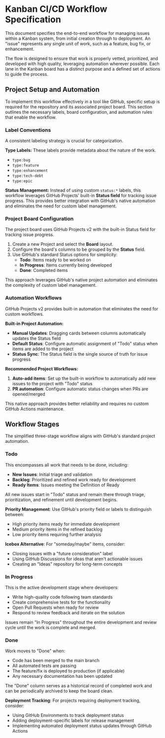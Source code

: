# Kanban CI/CD Workflow Specification

This document specifies the end-to-end workflow for managing issues within a Kanban system, from initial creation through to deployment. An "issue" represents any single unit of work, such as a feature, bug fix, or enhancement.

The flow is designed to ensure that work is properly vetted, prioritized, and developed with high quality, leveraging automation wherever possible. Each lane in the Kanban board has a distinct purpose and a defined set of actions to guide the process.

## Project Setup and Automation

To implement this workflow effectively in a tool like GitHub, specific setup is required for the repository and its associated project board. This section outlines the necessary labels, board configuration, and automation rules that enable the workflow.

### Label Conventions

A consistent labeling strategy is crucial for categorization.

**Type Labels:**
These labels provide metadata about the nature of the work.

* `type:bug`
* `type:feature`
* `type:enhancement`
* `type:tech-debt`
* `type:epic`

**Status Management:**
Instead of using custom `status:*` labels, this workflow leverages GitHub Projects' built-in **Status field** for tracking issue progress. This provides better integration with GitHub's native automation and eliminates the need for custom label management.

### Project Board Configuration

The project board uses GitHub Projects v2 with the built-in Status field for tracking issue progress.

1. Create a new Project and select the **Board** layout.
2. Configure the board's columns to be grouped by the **Status** field.
3. Use GitHub's standard Status options for simplicity:
   - **Todo**: Items ready to be worked on
   - **In Progress**: Items currently being developed
   - **Done**: Completed items

This approach leverages GitHub's native project automation and eliminates the complexity of custom label management.

### Automation Workflows

GitHub Projects v2 provides built-in automation that eliminates the need for custom workflows.

**Built-in Project Automation:**
* **Manual Updates**: Dragging cards between columns automatically updates the Status field
* **Default Status**: Configure automatic assignment of "Todo" status when items are added to the project
* **Status Sync**: The Status field is the single source of truth for issue progress

**Recommended Project Workflows:**
1. **Auto-add items**: Set up the built-in workflow to automatically add new issues to the project with "Todo" status
2. **PR automation**: Configure automatic status changes when PRs are opened/merged

This native approach provides better reliability and requires no custom GitHub Actions maintenance.

## Workflow Stages

The simplified three-stage workflow aligns with GitHub's standard project automation.

### Todo

This encompasses all work that needs to be done, including:
- **New Issues**: Initial triage and validation
- **Backlog**: Prioritized and refined work ready for development
- **Ready Items**: Issues meeting the Definition of Ready

All new issues start in "Todo" status and remain there through triage, prioritization, and refinement until development begins.

**Priority Management**: Use GitHub's priority field or labels to distinguish between:
- High priority items ready for immediate development
- Medium priority items in the refined backlog
- Low priority items requiring further analysis

**Icebox Alternative**: For "someday/maybe" items, consider:
- Closing issues with a "future consideration" label
- Using GitHub Discussions for ideas that aren't actionable issues
- Creating an "Ideas" repository for long-term concepts

### In Progress

This is the active development stage where developers:
- Write high-quality code following team standards
- Create comprehensive tests for the functionality
- Open Pull Requests when ready for review
- Respond to review feedback and iterate on the solution

Issues remain "In Progress" throughout the entire development and review cycle until the work is complete and merged.

### Done

Work moves to "Done" when:
- Code has been merged to the main branch
- All automated tests are passing
- The feature/fix is deployed to production (if applicable)
- Any necessary documentation has been updated

The "Done" column serves as a historical record of completed work and can be periodically archived to keep the board clean.

**Deployment Tracking**: For projects requiring deployment tracking, consider:
- Using GitHub Environments to track deployment status
- Adding deployment-specific labels for release management
- Implementing automated deployment status updates through GitHub Actions